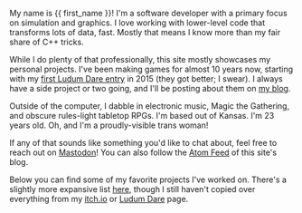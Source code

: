 My name is {{ first_name }}!
I'm a software developer with a primary focus on simulation and graphics.
I love working with lower-level code that transforms lots of data, fast.
Mostly that means I know more than my fair share of C++ tricks.

While I do plenty of that professionally, this site mostly showcases my personal projects.
I've been making games for almost 10 years now, starting with my [first Ludum Dare entry](/projects/ld32-golden-spork/) in 2015 (they got better; I swear).
I always have a side project or two going, and I'll be posting about them on [my blog](/blog).

Outside of the computer, I dabble in electronic music, Magic the Gathering, and obscure rules-light tabletop RPGs.
I'm based out of Kansas.
I'm 23 years old.
Oh, and I'm a proudly-visible trans woman!

If any of that sounds like something you'd like to chat about, feel free to reach out on [Mastodon](https://mastodon.gamedev.place/@ectcetera)!
You can also follow the [Atom Feed](/blog/atom.xml) of this site's blog.

Below you can find some of my favorite projects I've worked on.
There's a slightly more expansive list [here](/projects), though I still haven't copied over everything from my [itch.io](https://ect.itch.io/) or [Ludum Dare](https://ldjam.com/users/ectucker1/games/) page.
